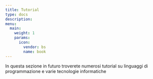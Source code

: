 ```yaml
---
title: Tutorial
type: docs
description: 
menu:
  main:
    weight: 1
    params:
      icon:
        vendor: bs
        name: book
---
```


In questa sezione in futuro troverete numerosi tutorial su linguaggi di programmazione e varie tecnologie informatiche